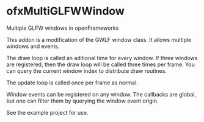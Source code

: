 ofxMultiGLFWWindow
==================

Multiple GLFW windows in openFrameworks

This addon is a modification of the GWLF window class. It allows multiple windows and events.

The draw loop is called an aditional time for every window. If three windows are registered, then the draw loop will be called three times per frame. You can query the current window index to distribute draw routines. 

The update loop is called once per frame as normal.

Window events can be registered on any window. The callbacks are global, but one can filter them by querying the window event origin.

See the example project for use. 
